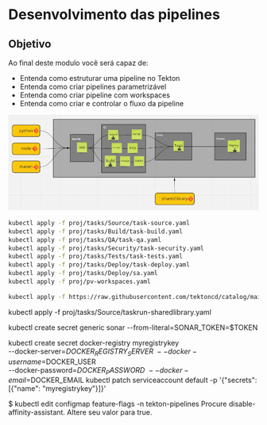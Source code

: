Desenvolvimento das pipelines
================

## Objetivo

Ao final deste modulo você será capaz de:
* Entenda como estruturar uma pipeline no Tekton
* Entenda como criar pipelines parametrizável
* Entenda como criar pipeline com workspaces
* Entenda como criar e controlar o fluxo da pipeline


![projeto](img/image14.png)



```bash
kubectl apply -f proj/tasks/Source/task-source.yaml
kubectl apply -f proj/tasks/Build/task-build.yaml
kubectl apply -f proj/tasks/QA/task-qa.yaml
kubectl apply -f proj/tasks/Security/task-security.yaml
kubectl apply -f proj/tasks/Tests/task-tests.yaml
kubectl apply -f proj/tasks/Deploy/task-deploy.yaml
kubectl apply -f proj/tasks/Deploy/sa.yaml
kubectl apply -f proj/pv-workspaces.yaml
```

```bash
kubectl apply -f https://raw.githubusercontent.com/tektoncd/catalog/main/task/send-to-webhook-discord/0.1/send-to-webhook-discord.yaml
```

kubectl apply -f proj/tasks/Source/taskrun-sharedlibrary.yaml

kubectl create secret generic sonar --from-literal=SONAR_TOKEN=$TOKEN

kubectl create secret docker-registry myregistrykey \
  --docker-server=$DOCKER_REGISTRY_SERVER \
  --docker-username=$DOCKER_USER \
  --docker-password=$DOCKER_PASSWORD \
  --docker-email=$DOCKER_EMAIL
kubectl patch serviceaccount default -p '{"secrets": [{"name": "myregistrykey"}]}'


$ kubectl edit configmap feature-flags -n tekton-pipelines
Procure disable-affinity-assistant. Altere seu valor para true.
